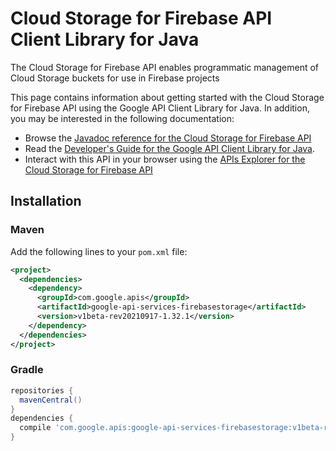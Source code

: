 # Cloud Storage for Firebase API Client Library for Java

The Cloud Storage for Firebase API enables programmatic management of Cloud Storage buckets for use in Firebase projects

This page contains information about getting started with the Cloud Storage for Firebase API
using the Google API Client Library for Java. In addition, you may be interested
in the following documentation:

* Browse the [Javadoc reference for the Cloud Storage for Firebase API][javadoc]
* Read the [Developer's Guide for the Google API Client Library for Java][google-api-client].
* Interact with this API in your browser using the [APIs Explorer for the Cloud Storage for Firebase API][api-explorer]

## Installation

### Maven

Add the following lines to your `pom.xml` file:

```xml
<project>
  <dependencies>
    <dependency>
      <groupId>com.google.apis</groupId>
      <artifactId>google-api-services-firebasestorage</artifactId>
      <version>v1beta-rev20210917-1.32.1</version>
    </dependency>
  </dependencies>
</project>
```

### Gradle

```gradle
repositories {
  mavenCentral()
}
dependencies {
  compile 'com.google.apis:google-api-services-firebasestorage:v1beta-rev20210917-1.32.1'
}
```

[javadoc]: https://googleapis.dev/java/google-api-services-firebasestorage/latest/index.html
[google-api-client]: https://github.com/googleapis/google-api-java-client/
[api-explorer]: https://developers.google.com/apis-explorer/#p/firebasestorage/v1/
